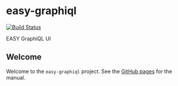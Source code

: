 easy-graphiql
=============

[![Build Status](https://travis-ci.org/DANS-KNAW/easy-graphiql.svg?branch=master)](https://travis-ci.org/DANS-KNAW/easy-graphiql)

EASY GraphiQL UI


Welcome
-------

Welcome to the `easy-graphiql` project. See the [GitHub pages](https://dans-knaw.github.io/easy-graphiql/) for the manual.
